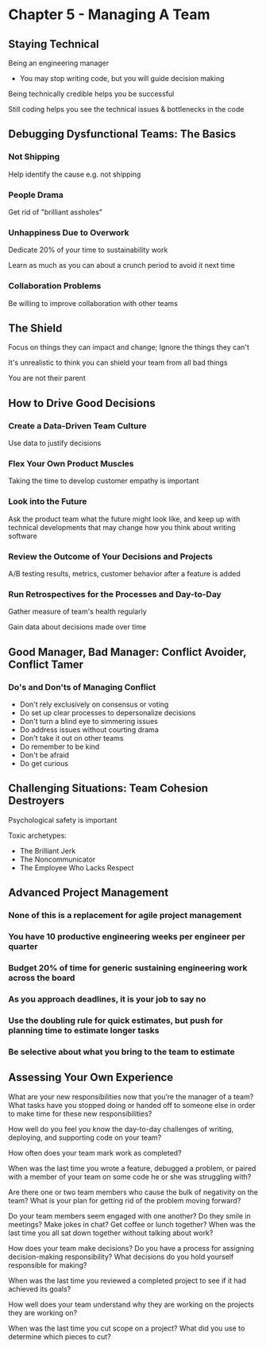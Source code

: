 # Chapter 5 - Managing A Team

## Staying Technical

Being an engineering manager
- You may stop writing code, but you will guide decision making

Being technically credible helps you be successful

Still coding helps you see the technical issues & bottlenecks in the code

## Debugging Dysfunctional Teams: The Basics

### Not Shipping

Help identify the cause e.g. not shipping

### People Drama

Get rid of "brilliant assholes"

### Unhappiness Due to Overwork

Dedicate 20% of your time to sustainability work

Learn as much as you can about a crunch period to avoid it next time

### Collaboration Problems

Be willing to improve collaboration with other teams

## The Shield

Focus on things they can impact and change; Ignore the things they can't 

It's unrealistic to think you can shield your team from all bad things

You are not their parent

## How to Drive Good Decisions

### Create a Data-Driven Team Culture

Use data to justify decisions

### Flex Your Own Product Muscles

Taking the time to develop customer empathy is important

### Look into the Future

Ask the product team what the future might look like, and keep up with technical developments that may change how you think about writing software

### Review the Outcome of Your Decisions and Projects

A/B testing results, metrics, customer behavior after a feature is added

### Run Retrospectives for the Processes and Day-to-Day

Gather measure of team's health regularly

Gain data about decisions made over time

## Good Manager, Bad Manager: Conflict Avoider, Conflict Tamer

### Do's and Don'ts of Managing Conflict

- Don't rely exclusively on consensus or voting
- Do set up clear processes to depersonalize decisions
- Don't turn a blind eye to simmering issues
- Do address issues without courting drama
- Don't take it out on other teams
- Do remember to be kind
- Don't be afraid
- Do get curious

## Challenging Situations: Team Cohesion Destroyers

Psychological safety is important

Toxic archetypes:

- The Brilliant Jerk
- The Noncommunicator
- The Employee Who Lacks Respect

## Advanced Project Management

### None of this is a replacement for agile project management

### You have 10 productive engineering weeks per engineer per quarter

### Budget 20% of time for generic sustaining engineering work across the board

### As you approach deadlines, it is your job to say no

### Use the doubling rule for quick estimates, but push for planning time to estimate longer tasks

### Be selective about what you bring to the team to estimate

## Assessing Your Own Experience

What are your new responsibilities now that you’re the manager of a team? What tasks have you stopped doing or handed off to someone else in order to make time for these new responsibilities?

How well do you feel you know the day-to-day challenges of writing, deploying, and supporting code on your team?

How often does your team mark work as completed?

When was the last time you wrote a feature, debugged a problem, or paired with a member of your team on some code he or she was struggling with?

Are there one or two team members who cause the bulk of negativity on the team? What is your plan for getting rid of the problem moving forward?

Do your team members seem engaged with one another? Do they smile in meetings? Make jokes in chat? Get coffee or lunch together? When was the last time you all sat down together without talking about work?

How does your team make decisions? Do you have a process for assigning decision-making responsibility? What decisions do you hold yourself responsible for making?

When was the last time you reviewed a completed project to see if it had achieved its goals?

How well does your team understand why they are working on the projects they are working on?

When was the last time you cut scope on a project? What did you use to determine which pieces to cut?
